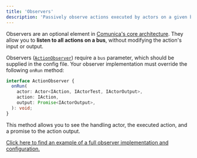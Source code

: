 ```yaml
---
title: 'Observers'
description: 'Passively observe actions executed by actors on a given bus.'
---
```


Observers are an optional element in [Comunica's core architecture](/docs/modify/advanced/architecture_core/).
They allow you to **listen to all actions on a bus**, without modifying the action's input or output.

Observers ([`ActionObserver`](https://comunica.github.io/comunica/classes/core.actionobserver.html)) require a `bus` parameter, which should be supplied in the config file.
Your observer implementation must override the following `onRun` method:
```typescript
interface ActionObserver {
  onRun(
    actor: Actor<IAction, IActorTest, IActorOutput>,
    action: IAction,
    output: Promise<IActorOutput>,
  ): void;
}
```
This method allows you to see the handling actor, the executed action, and a promise to the action output.

[Click here to find an example of a full observer implementation and configuration.](https://github.com/comunica/examples/tree/master/packages/actor-observe-rdf-dereference)
